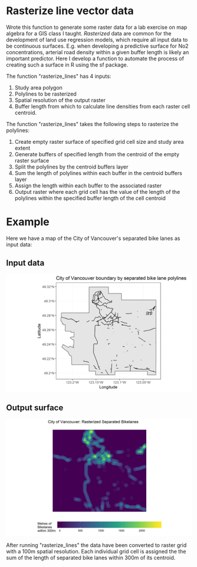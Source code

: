 # Rasterize line vector data

Wrote this function to generate some raster data for a lab exercise on map algebra for a GIS class I taught. _Rasterized_ data are common for the development of land use regression models, which require all input data to be continuous surfaces. E.g. when developing a predictive surface for No2 concentrations, arterial road density within a given buffer length is likely an important predictor. Here I develop a function to automate the process of creating such a surface in R using the sf package. 

The function "rasterize_lines" has 4 inputs:

 1. Study area polygon
 2. Polylines to be rasterized
 3. Spatial resolution of the output raster
 4. Buffer length from which to calculate line densities from each raster cell centroid. 

The function "rasterize_lines" takes the following steps to rasterize the polylines: 

 1. Create empty raster surface of specified grid cell size and study area extent
 2. Generate buffers of specified length from the centroid of the empty raster surface
 3. Split the polylines by the centroid buffers layer
 4. Sum the length of polylines within each buffer in the centroid buffers layer
 5. Assign the length within each buffer to the associated raster
 6. Output raster where each grid cell has the value of the length of the polylines within the specified buffer length of the cell centroid

# Example

Here we have a map of the City of Vancouver's separated bike lanes as input data:

## Input data
 ![My image](imgs/vancouver_bikelane_vector.jpg)
 

## Output surface
 
  ![My image](imgs/vancouver_bikelane_raster.jpg)

After running "rasterize_lines" the data have been converted to raster grid with a 100m spatial resolution. Each individual grid cell is assigned the the sum of the length of separated bike lanes within 300m of its centroid. 
 
